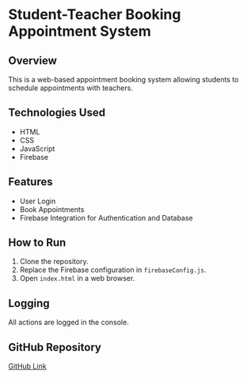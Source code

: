 
<!-- Notes
Replace the Firebase configuration details with your actual Firebase project settings.
Ensure that you have enabled Firestore in your Firebase console.
This is a basic implementation; you can extend it by adding features like appointment approval, viewing messages, and managing teacher records as specified in your requirements.
Conclusion
This code structure is modular, maintainable, and follows best practices. Each piece of functionality is separated into its own module, making it easier to test, update, and maintain. You should also consider extending this code to meet all specified requirements and functionalities
 -->

# Student-Teacher Booking Appointment System

## Overview
This is a web-based appointment booking system allowing students to schedule appointments with teachers.

## Technologies Used
- HTML
- CSS
- JavaScript
- Firebase

## Features
- User Login
- Book Appointments
- Firebase Integration for Authentication and Database

## How to Run
1. Clone the repository.
2. Replace the Firebase configuration in `firebaseConfig.js`.
3. Open `index.html` in a web browser.

## Logging
All actions are logged in the console.

## GitHub Repository
[GitHub Link](https://github.com/suzainkhan1901/appointment-booking-system)

